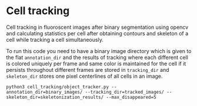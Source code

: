 # Cell tracking 
Cell tracking in fluoroscent images after binary segmentation using opencv and calculating statistics per cell after obtaining contours and skeleton of a cell while tracking a cell simultaneously.

To run this code you need to have a binary image directory which is given to the flat `annotation_dir` and the results of tracking where each different cell is colored uniquely per frame and same color is maintained for the cell if it persists throughout different frames are stored in `tracking_dir` and `skeleton_dir` stores one pixel centerlines of all cells in an image. 

`python3 cell_tracking/object_tracker.py --annotation_dir=binary_images/ --tracking_dir=tracked_images/ --skeleton_dir=skeletonization_results/ --max_disappeared=5`
